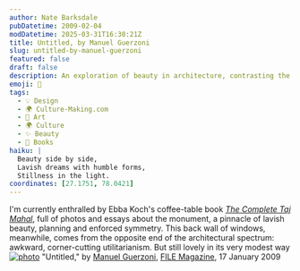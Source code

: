 ```yaml
---
author: Nate Barksdale
pubDatetime: 2009-02-04
modDatetime: 2025-03-31T16:30:21Z
title: Untitled, by Manuel Guerzoni
slug: untitled-by-manuel-guerzoni
featured: false
draft: false
description: An exploration of beauty in architecture, contrasting the elegance of the Taj Mahal with the simplicity of utilitarian design.
emoji: 🕌
tags:
  - 💡 Design
  - 🌍 Culture-Making.com
  - 🎨 Art
  - 🌍 Culture
  - ✨ Beauty
  - 📖 Books
haiku: |
  Beauty side by side,  
  Lavish dreams with humble forms,  
  Stillness in the light.
coordinates: [27.1751, 78.0421]
---
```


I'm currently enthralled by Ebba Koch's coffee-table book [_The Complete Taj Mahal_](https://www.google.com/search?q=%22_The%20Complete%20Taj%20Mahal_%22%20amazon.com), full of photos and essays about the monument, a pinnacle of lavish beauty, planning and enforced symmetry. This back wall of windows, meanwhile, comes from the opposite end of the architectural spectrum: awkward, corner-cutting utilitarianism. But still lovely in its very modest way
[![photo](http://culture-making.com/media/IMG_4075.small.jpg)](http://www.filemagazine.com/thecollection/archives/2009/01/untitled_578.html)
"Untitled," by [Manuel Guerzoni](http://web.archive.org/web/20201101093942/https://www.manuelguerzoni.com/), [FILE Magazine](https://www.google.com/search?q=%22FILE%20Magazine%22%20filemagazine.com), 17 January 2009
